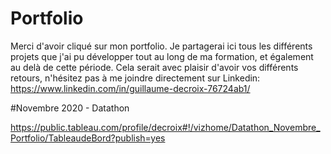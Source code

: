# Portfolio

Merci d'avoir cliqué sur mon portfolio. 
Je partagerai ici tous les différents projets que j'ai pu développer tout au long de ma formation, et également au delà de cette période.
Cela serait avec plaisir d'avoir vos différents retours, n'hésitez pas à me joindre directement sur Linkedin:
https://www.linkedin.com/in/guillaume-decroix-76724ab1/


#Novembre 2020 - Datathon

https://public.tableau.com/profile/decroix#!/vizhome/Datathon_Novembre_Portfolio/TableaudeBord?publish=yes

